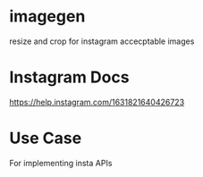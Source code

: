# imagegen
resize and crop for instagram accecptable images

# Instagram Docs
https://help.instagram.com/1631821640426723

# Use Case
For implementing insta APIs
